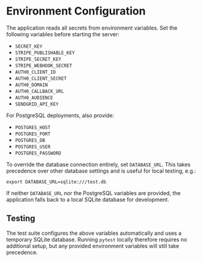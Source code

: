 # Environment Configuration

The application reads all secrets from environment variables. Set the following
variables before starting the server:

- `SECRET_KEY`
- `STRIPE_PUBLISHABLE_KEY`
- `STRIPE_SECRET_KEY`
- `STRIPE_WEBHOOK_SECRET`
- `AUTH0_CLIENT_ID`
- `AUTH0_CLIENT_SECRET`
- `AUTH0_DOMAIN`
- `AUTH0_CALLBACK_URL`
- `AUTH0_AUDIENCE`
- `SENDGRID_API_KEY`

For PostgreSQL deployments, also provide:

- `POSTGRES_HOST`
- `POSTGRES_PORT`
- `POSTGRES_DB`
- `POSTGRES_USER`
- `POSTGRES_PASSWORD`

To override the database connection entirely, set `DATABASE_URL`. This takes
precedence over other database settings and is useful for local testing, e.g.:

```
export DATABASE_URL=sqlite:///test.db
```

If neither `DATABASE_URL` nor the PostgreSQL variables are provided, the
application falls back to a local SQLite database for development.

## Testing

The test suite configures the above variables automatically and uses a
temporary SQLite database. Running `pytest` locally therefore requires no
additional setup, but any provided environment variables will still take
precedence.

